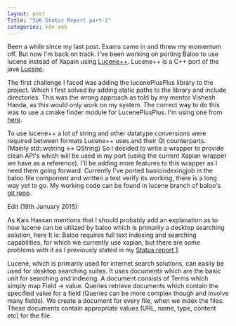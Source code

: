 ```yaml
---
layout: post
Title: "SoK Status Report part-2"
categories: kde sok
---
```

Been a while since my last post. Exams came in and threw my momentum off. But now I'm back on track.
I've been working on porting Baloo to use lucene instead of Xapain using [Lucene++](https://github.com/luceneplusplus/LucenePlusPlus).
Lucene++ is a C++ port of the java [Lucene](http://lucene.apache.org/).

The first challenge I faced was adding the lucenePlusPlus library to the project. Which I first solved by adding static paths to the library and include directories. This was the wrong approach as told by my mentor Vishesh Handa, as this would only work on my system. The correct way to do this was to use a cmake finder module for LucenePlusPlus. I'm using one from [here](https://github.com/emjotde/lucenept/blob/master/cmake/FindLucenePlusPlus.cmake).

To use lucene++ a lot of string and other datatype conversions were required between formats Lucene++ uses and their Qt counterparts. (Mainly std::wstring <-> QString) So I decided to write a wrapper to provide clean API's which will be used in my port (using the current Xapian wrapper we have as a reference). I'll be adding more features to this wrapper as I need them going forward. Currently I've ported basicindexingjob in the baloo file component and written a test verify its working, there is a long way yet to go. My working code can be found in lucene branch of baloo's [git repo](http://quickgit.kde.org/?p=baloo.git&a=shortlog&h=694548c7248eb7e03d963225d54ef78fa12f5602).

Edit (19th January 2015):

As Kais Hassan mentions that I should probably add an explanation as to how lucene can be utilized by baloo which is primarily
a desktop searching solution, here It is:
Baloo requires full text indexing and searching capabilities, for which we currently use xapian, but there are some problems with it as I previously stated in my [Status report 1](http://pinak.github.io/kde/sok/2014/11/29/SoK-Status-Report-part-1.html).


Lucene, which is primarily used for internet search solutions, can easily be used for desktop searching suites.
It uses documents which are the basic unit for searching and indexing. A document consists of Terms which simply map
Field -> value. Queries retrieve documents which contain the specified value for a field (Queries can be more complex
though and involve many fields). We create a document for every file, when we index the files.
These documents contain appropriate values (URL, name, type, content etc) for the file.

